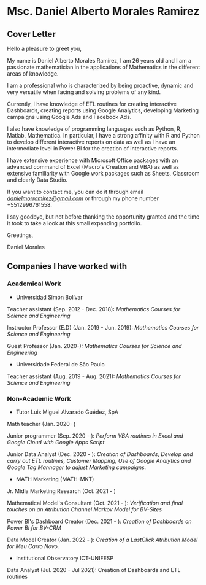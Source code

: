 # Msc. Daniel Alberto Morales Ramirez

## Cover Letter

Hello a pleasure to greet you,

My name is Daniel Alberto Morales Ramírez, I am 26 years old and I am a passionate mathematician in the applications of Mathematics in the different areas of knowledge.

I am a professional who is characterized by being proactive, dynamic and very versatile when facing and solving problems of any kind.

Currently, I have knowledge of ETL routines for creating interactive Dashboards, creating reports using Google Analytics, developing Marketing campaigns using Google Ads and Facebook Ads.

I also have knowledge of programming languages such as Python, R, Matlab, Mathematica. In particular, I have a strong affinity with R and Python to develop different interactive reports on data as well as I have an intermediate level in Power BI for the creation of interactive reports.

I have extensive experience with Microsoft Office packages with an advanced command of Excel (Macro's Creation and VBA) as well as extensive familiarity with Google work packages such as Sheets, Classroom and clearly Data Studio.

If you want to contact me, you can do it through email *danielmorramirez@gmail.com* or through my phone number +5512996761558.

I say goodbye, but not before thanking the opportunity granted and the time it took to take a look at this small expanding portfolio.

Greetings,

Daniel Morales

## Companies I have worked with

### Academical Work

- Universidad Simón Bolívar

Teacher assistant (Sep. 2012 - Dec. 2018): *Mathematics Courses for Science and Engineering*

Instructor Professor (E.D) (Jan. 2019 - Jun. 2019): *Mathematics Courses for Science and Engineering*  

Guest Professor (Jan. 2020-): *Mathematics Courses for Science and Engineering*

- Universidade Federal de São Paulo

Teacher assistant (Aug. 2019 - Aug. 2021): *Mathematics Courses for Science and Engineering*

### Non-Academic Work

- Tutor Luis Miguel Alvarado Guédez, SpA

Math teacher (Jan. 2020- )

Junior programmer (Sep. 2020 - ): *Perform VBA routines in Excel and Google Cloud with Google Apps Script* 

Junior Data Analyst (Dec. 2020 - ): *Creation of Dashboards, Develop and carry out ETL routines, Customer Mapping, Use of Google Analytics and Google Tag Mannager to adjust Marketing campaigns.*

- MATH Marketing (MATH-MKT)

Jr. Midia Marketing Research (Oct. 2021 - )

Mathematical Model's Consultant (Oct. 2021 - ): *Verification and final touches on an Atribution Channel Markov Model for BV-Sites*

Power BI's Dashboard Creator (Dec. 2021 - ): *Creation of Dashboards on Power BI for BV-CRM* 

Data Model Creator (Jan. 2022 - ): *Creation of a LastClick Atribution Model for Meu Carro Novo.*


- Institutional Observatory ICT-UNIFESP

Data Analyst (Jul. 2020 - Jul 2021): Creation of Dashboards and ETL routines

